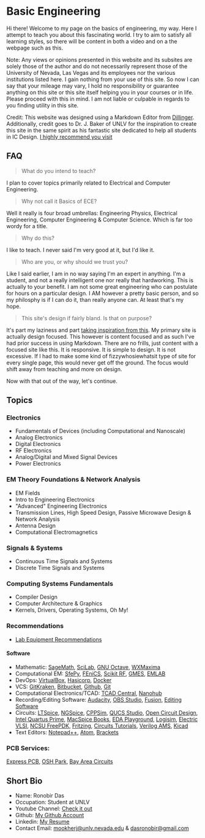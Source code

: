 # Basic Engineering 
Hi there! Welcome to my page on the basics of engineering, my way. 
Here I attempt to teach you about this fascinating world. 
I try to aim to satisfy all learning styles, so there will be content in both a video and 
on a the webpage such as this.



Note: Any views or opinions presented in this website and its subsites are solely those of the author and do not necessarily represent those of the University of Nevada, Las Vegas and its employees nor the various institutions listed here. I gain nothing from your use of this site. So now I can say that your mileage may vary, I hold no responsibility or guarantee anything on this site or this site itself helping you in your courses or in life. Please proceed with this in mind. I am not liable or culpable in regards to you finding utility in this site. 

Credit: This website was designed using a Markdown Editor from [Dillinger](http://dillinger.io). Additionally, credit goes to Dr. J. Baker of UNLV for the inspiration to create this site in the same spirit as his fantastic site dedicated to help all students in IC Design. [I highly recommend you visit](http://www.cmosedu.com)

## FAQ
>What do you intend to teach? 

I plan to cover topics primarily related to Electrical and Computer Engineering.

>Why not call it Basics of ECE? 

Well it really is four broad umbrellas: Engineering Physics, Electrical Engineering, Computer Engineering & Computer Science. Which is far too wordy for a title. 

>Why do this? 

I like to teach. I never said I'm very good at it, but I'd like it. 

>Who are you, or why should we trust you? 

Like I said earlier, I am in no way saying I'm an expert in anything. I'm a student, and not a really intelligent one nor really that hardworking. This is actually to your benefit. I am not some great engineering who can postulate for hours on a particular design. I AM however a pretty basic person, and so my philosphy is if I can do it, than really anyone can. At least that's my hope. 

>This site's design if fairly bland. Is that on purpose? 

It's part my laziness and part [taking inspiration from this](https://justinjackson.ca/words.html). My primary site is actually design focused. This however is content focused and as such I've had prior success in using Markdown. There are no frills, just content with a focused site like this. It is responsive. It is simple to design. It is not excessive. If I had to make some kind of fizzywhosiewhatsit type of site for every single page, this would never get off the ground. The focus would shift away from teaching and more on design. 

Now with that out of the way, let's continue. 

## Topics

### Electronics
- Fundamentals of Devices (including Computational and Nanoscale) 
- Analog Electronics
- Digital Electronics
- RF Electronics
- Analog/Digital and Mixed Signal Devices
- Power Electronics

### EM Theory Foundations & Network Analysis
- EM Fields
- Intro to Engineering Electronics
- "Advanced" Engineering Electronics
- Transmission Lines, High Speed Design, Passive Microwave Design & Network Analysis 
- Antenna Design 
- Computational Electromagnetics

### Signals & Systems
- Continuous Time Signals and Systems
- Discrete Time Signals and Systems

### Computing Systems Fundamentals
- Compiler Design
- Computer Architecture & Graphics 
- Kernels, Drivers, Operating Systems, Oh My! 

### Recommendations
- [Lab Equipment Recommendations](http://code.ronobirdas.co/lessonplans/CpE301L/optionalequipment.html)

#### Software
- Mathematic: [SageMath](http://www.sagemath.org/), [SciLab](http://www.scilab.org/), [GNU Octave](https://www.gnu.org/software/octave/), [WXMaxima](https://andrejv.github.io/wxmaxima/)
- Computational EM: [SfePy](http://sfepy.org/doc-devel/index.html), [FEniCS](https://fenicsproject.org/), [Scikit RF](https://scikit-rf-web.readthedocs.io/), [GMES](https://sourceforge.net/p/gmes/code-git/ci/master/tree/), [EMLAB](http://emlab.utep.edu/ee5390fdtd.htm)
- DevOps: [VirtualBox](https://www.virtualbox.org/wiki/VirtualBox), [Hasicorp](https://www.hashicorp.com/), [Docker](https://www.docker.com/)
- VCS: [GitKraken](https://www.gitkraken.com/), [Bitbucket](https://bitbucket.org/product), [Github](https://github.com/), [Git](https://git-scm.com/)
- Computational Electronics/TCAD: [TCAD Central](https://www.tcad.com/Software.html), [Nanohub](https://nanohub.org/)
- Recording/Editing Software: [Audacity](http://www.audacityteam.org/), [OBS Studio](https://obsproject.com/), [Fusion](https://www.blackmagicdesign.com/products/fusion/), [Editing Software](https://www.blackmagicdesign.com/products/davinciresolve/)
- Circuits: [LTSpice](http://www.linear.com/designtools/software/), [NGSpice](http://ngspice.sourceforge.net/), [CPPSim](http://www.cppsim.com/), [QUCS Studio](http://dd6um.darc.de/QucsStudio/qucsstudio.html), [Open Circuit Design](http://opencircuitdesign.com/), [Intel Quartus Prime](https://www.altera.com/products/design-software/fpga-design/quartus-prime/overview.html), [MacSpice Books](http://www.macspice.com/books/), [EDA Playground](https://www.edaplayground.com/), [Logisim](http://www.cburch.com/logisim/), [Electric VLSI](http://www.staticfreesoft.com/), [NCSU FreePDK](https://www.eda.ncsu.edu/wiki/FreePDK), [Fritzing](http://fritzing.org/home/), [Circuits Tutorials](http://cmosedu.com/), [Verilog AMS](http://ngspice.sourceforge.net/adms.html), [Kicad](http://kicad-pcb.org/)
- Text Editors: [Notepad++](https://notepad-plus-plus.org/), [Atom](https://atom.io/), [Brackets](http://brackets.io/)

### PCB Services: 
[Express PCB](https://www.expresspcb.com/), [OSH Park](https://oshpark.com/), [Bay Area Circuits](https://bayareacircuits.com/)


## Short Bio
- Name: Ronobir Das
- Occupation: Student at UNLV
- Youtube Channel: [Check it out](https://www.youtube.com/channel/UCzyvr_JPuKhi-njD2OXGirw)
- Github: [My Github Account](https://github.com/RonobirDas)
- Linkedin: [My Resume](https://www.linkedin.com/in/ronobirdas)
- Contact Email: mookherj@unlv.nevada.edu & dasronobir@gmail.com

